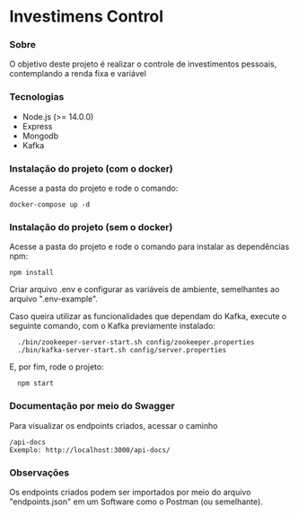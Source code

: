 # Investimens Control

### Sobre

O objetivo deste projeto é realizar o controle de investimentos pessoais, contemplando a renda fixa e variável

### Tecnologias

- Node.js (>= 14.0.0)
- Express
- Mongodb
- Kafka

### Instalação do projeto (com o docker)

Acesse a pasta do projeto e rode o comando:

    docker-compose up -d

### Instalação do projeto (sem o docker)

Acesse a pasta do projeto e rode o comando para instalar as dependências npm:

    npm install

Criar arquivo .env e configurar as variáveis de ambiente, semelhantes ao arquivo ".env-example".

Caso queira utilizar as funcionalidades que dependam do Kafka, execute o seguinte comando, com o Kafka previamente instalado:

```
  ./bin/zookeeper-server-start.sh config/zookeeper.properties
  ./bin/kafka-server-start.sh config/server.properties
```

E, por fim, rode o projeto:

```
  npm start
```

### Documentação por meio do Swagger

Para visualizar os endpoints criados, acessar o caminho

    /api-docs
    Exemplo: http://localhost:3000/api-docs/

### Observações

Os endpoints criados podem ser importados por meio do arquivo "endpoints.json" em um Software como o Postman (ou semelhante).
